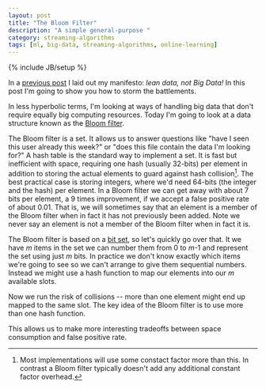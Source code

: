 ```yaml
---
layout: post
title: "The Bloom Filter"
description: "A simple general-purpose "
category: streaming-algorithms
tags: [ml, big-data, streaming-algorithms, online-learning]
---
```

{% include JB/setup %}

In a [previous post](http://noelwelsh.com/streaming-algorithms/2012/08/29/lean-data/) I laid out my manifesto: *lean data, not Big Data!* In this post I'm going to show you how to storm the battlements.

In less hyperbolic terms, I'm looking at ways of handling big data that don't require equally big computing resources. Today I'm going to look at a data structure known as the [Bloom filter](http://en.wikipedia.org/wiki/Bloom_filter).

The Bloom filter is a set. It allows us to answer questions like "have I seen this user already this week?" or "does this file contain the data I'm looking for?" A hash table is the standard way to implement a set. It is fast but inefficient with space, requiring one hash (usually 32-bits) per element in addition to storing the actual elements to guard against hash collision[^overhead]. The best practical case is storing integers, where we'd need 64-bits (the integer and the hash) per element. In a Bloom filter we can get away with about 7 bits per element, a 9 times improvement, if we accept a false positive rate of about 0.01. That is, we will sometimes say that an element is a member of the Bloom filter when in fact it has not previously been added. Note we never say an element is not a member of the Bloom filter when in fact it is.

[^overhead]: Most implementations will use some constact factor more than this. In contrast a Bloom filter typically doesn't add any additional constant factor overhead.

The Bloom filter is based on a [bit set](http://en.wikipedia.org/wiki/Bit_array), so let's quickly go over that. It we have *m* items in the set we can number them from 0 to *m*-1 and represent the set using just *m* bits. In practice we don't know exactly which items we're going to see so we can't arrange to give them sequential numbers. Instead we might use a hash function to map our elements into our *m* available slots.

Now we run the risk of collisions -- more than one element might end up mapped to the same slot. The key idea of the Bloom filter is to use more than one hash function.


This allows us to make more interesting tradeoffs between space consumption and false positive rate.
